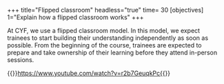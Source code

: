 +++
title="Flipped classroom"
headless="true"
time= 30
[objectives]
    1="Explain how a flipped classroom works"
+++

At CYF, we use a flipped classroom model. In this model, we expect trainees to start building their understanding independently as soon as possible. From the beginning of the course, trainees are expected to prepare and take ownership of their learning before they attend in-person sessions.

{{<youtube>}}https://www.youtube.com/watch?v=r2b7GeuqkPc{{</youtube>}}
